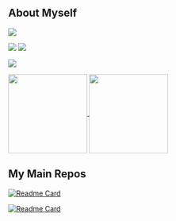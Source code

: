 <!--
**Smileslime47/Smileslime47** is a ✨ _special_ ✨ repository because its `README.md` (this file) appears on your GitHub profile.

Here are some ideas to get you started:

- 🔭 I’m currently working on ...
- 🌱 I’m currently learning ...
- 👯 I’m looking to collaborate on ...
- 🤔 I’m looking for help with ...
- 💬 Ask me about ...
- 📫 How to reach me: ...
- 😄 Pronouns: ...
- ⚡ Fun fact: ...
-->
## About Myself
[![](https://leetcode-badge.haozibi.dev/v1cn/ranking/smile_slime_47.svg?style=for-the-badge&color=FFA116&logo=leetcode) ](https://leetcode.cn/u/smile_slime_47/)

![](https://leetcode-badge.haozibi.dev/v1cn/card/question-process/smile_slime_47.svg)
![](https://leetcode-badge.haozibi.dev/v1cn/chart/submission-calendar/smile_slime_47.svg)

[![](https://img.shields.io/badge/Github-Smile__slime__47-181717?style=for-the-badge&logo=github) ](https://github.com/Smileslime47)

<a href="https://github.com/anuraghazra/github-readme-stats">
  <img height="159em" align="center" src="https://github-readme-stats.vercel.app/api?username=smileslime47" />
  <img height="159em" align="center" src="https://github-readme-stats.vercel.app/api/top-langs/?username=smileslime47&layout=compact" />
</a>


## My Main Repos

[![Readme Card](https://github-readme-stats.vercel.app/api/pin/?username=smileslime47&repo=JPEGCompressor)](https://github.com/Smileslime47/JPEGCompressor)

[![Readme Card](https://github-readme-stats.vercel.app/api/pin/?username=smileslime47&repo=LENOVO_Y9000K_Hackintosh)](https://github.com/Smileslime47/LENOVO_Y9000K_Hackintosh)
